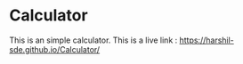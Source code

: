 # Calculator
This is an simple calculator.
This is a live link : https://harshil-sde.github.io/Calculator/

